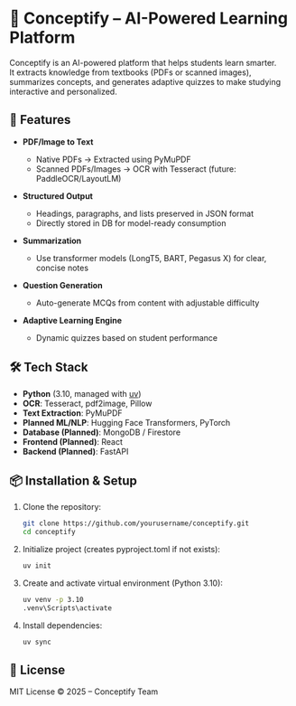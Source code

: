 # 📘 Conceptify – AI-Powered Learning Platform

Conceptify is an AI-powered platform that helps students learn smarter.  
It extracts knowledge from textbooks (PDFs or scanned images), summarizes concepts, and generates adaptive quizzes to make studying interactive and personalized.

## 🚀 Features

-   **PDF/Image to Text**

    -   Native PDFs → Extracted using PyMuPDF
    -   Scanned PDFs/Images → OCR with Tesseract (future: PaddleOCR/LayoutLM)

-   **Structured Output**

    -   Headings, paragraphs, and lists preserved in JSON format
    -   Directly stored in DB for model-ready consumption

-   **Summarization**

    -   Use transformer models (LongT5, BART, Pegasus X) for clear, concise notes

-   **Question Generation**

    -   Auto-generate MCQs from content with adjustable difficulty

-   **Adaptive Learning Engine**
    -   Dynamic quizzes based on student performance

## 🛠️ Tech Stack

-   **Python** (3.10, managed with [uv](https://github.com/astral-sh/uv))
-   **OCR**: Tesseract, pdf2image, Pillow
-   **Text Extraction**: PyMuPDF
-   **Planned ML/NLP**: Hugging Face Transformers, PyTorch
-   **Database (Planned)**: MongoDB / Firestore
-   **Frontend (Planned)**: React
-   **Backend (Planned)**: FastAPI

## 📦 Installation & Setup

1. Clone the repository:

    ```bash
    git clone https://github.com/yourusername/conceptify.git
    cd conceptify
    ```

2. Initialize project (creates pyproject.toml if not exists):

    ```bash
    uv init
    ```

3. Create and activate virtual environment (Python 3.10):

    ```bash
    uv venv -p 3.10
    .venv\Scripts\activate
    ```

4. Install dependencies:

    ```bash
    uv sync
    ```

## 📜 License

MIT License © 2025 – Conceptify Team
